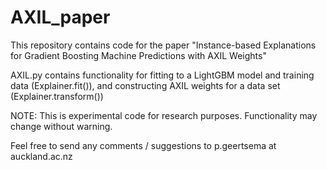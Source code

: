 # AXIL_paper

This repository contains code for the paper "Instance-based Explanations for Gradient Boosting Machine Predictions with AXIL Weights"

AXIL.py contains functionality for fitting to a LightGBM model and training data (Explainer.fit()), and constructing AXIL weights for a data set (Explainer.transform())

NOTE: This is experimental code for research purposes. Functionality may change without warning.

Feel free to send any comments / suggestions to p.geertsema at auckland.ac.nz
